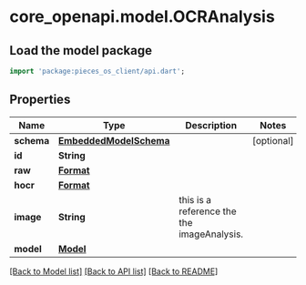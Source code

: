 # core_openapi.model.OCRAnalysis

## Load the model package
```dart
import 'package:pieces_os_client/api.dart';
```

## Properties
Name | Type | Description | Notes
------------ | ------------- | ------------- | -------------
**schema** | [**EmbeddedModelSchema**](EmbeddedModelSchema.md) |  | [optional] 
**id** | **String** |  | 
**raw** | [**Format**](Format.md) |  | 
**hocr** | [**Format**](Format.md) |  | 
**image** | **String** | this is a reference the the imageAnalysis. | 
**model** | [**Model**](Model.md) |  | 

[[Back to Model list]](../README.md#documentation-for-models) [[Back to API list]](../README.md#documentation-for-api-endpoints) [[Back to README]](../README.md)


